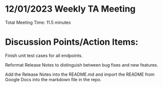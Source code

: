 # 12/01/2023 Weekly TA Meeting

Total Meeting Time: 11.5 minutes

# Discussion Points/Action Items:

Finish unit test cases for all endpoints.

Reformat Release Notes to distinguish between bug fixes and new features.

Add the Release Notes into the README.md and import the README from Google Docs into
the markdown file in the repo.